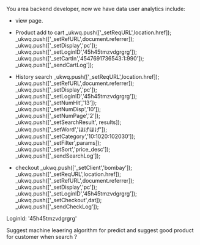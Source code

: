 You area backend developer, now we have data user analytics include:

- view page.
- Product add to cart
_ukwq.push(['_setReqURL',location.href]);																						
_ukwq.push(['_setRefURL',document.referrer]);																						
_ukwq.push(['_setDisplay','pc']);																						
_ukwq.push(['_setLoginID','45h45tmzvdgrgrg']);																						
_ukwq.push(['_setCartIn','4547691736543:1:990']);																						
_ukwq.push(['_sendCartLog']);																						
																						

- History search
_ukwq.push(['_setReqURL',location.href]);					
_ukwq.push(['_setRefURL',document.referrer]);					
_ukwq.push(['_setDisplay','pc']);					
_ukwq.push(['_setLoginID','45h45tmzvdgrgrg']);					
_ukwq.push(['_setNumHit','13']);					
_ukwq.push(['_setNumDisp','10']);					
_ukwq.push(['_setNumPage','2']);					
_ukwq.push(['_setSearchResult', results]);					
_ukwq.push(['_setWord','ほげほげ']);					
_ukwq.push(['_setCategory','10:1020:102030']);					
_ukwq.push(['_setFilter',params]);					
_ukwq.push(['_setSort','price_desc']);					
_ukwq.push(['_sendSearchLog']);					


- checkout 
_ukwq.push(['_setClient','bombay']);																											
_ukwq.push(['_setReqURL',location.href]);																											
_ukwq.push(['_setRefURL',document.referrer]);																											
_ukwq.push(['_setDisplay','pc']);																											
_ukwq.push(['_setLoginID','45h45tmzvdgrgrg']);																											
_ukwq.push(['_setCheckout',dat]);																											
_ukwq.push(['_sendCheckLog']);																											
																											
LoginId: '45h45tmzvdgrgrg'

Suggest machine leaering algorithm for predict and suggest good product for customer when search ?